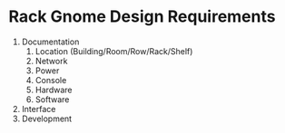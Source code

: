
Rack Gnome Design Requirements
==============================

   1. Documentation
      1. Location (Building/Room/Row/Rack/Shelf)
      2. Network
      3. Power
      4. Console
      5. Hardware
      6. Software
   2. Interface
   3. Development

